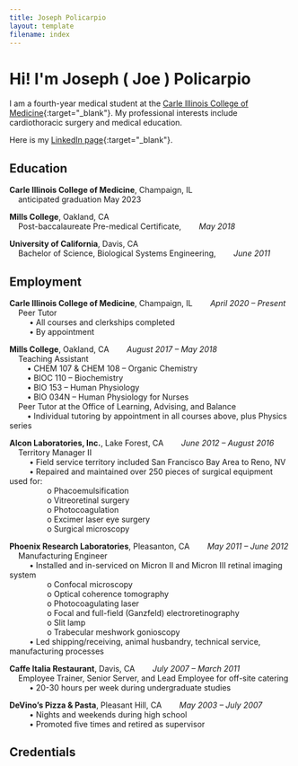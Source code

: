 ```yaml
---
title: Joseph Policarpio
layout: template
filename: index
---
```


# Hi! I'm Joseph ( Joe ) Policarpio

I am a fourth-year medical student at the [Carle Illinois College of Medicine](https://medicine.illinois.edu/){:target="_blank"}.
My professional interests include cardiothoracic surgery and medical education.

Here is my [LinkedIn page](https://www.linkedin.com/in/joseph-policarpio){:target="_blank"}.

## Education
**Carle Illinois College of Medicine**, Champaign, IL
  <br>&nbsp;&nbsp;&nbsp;&nbsp;anticipated graduation May 2023
<br>

**Mills College**, Oakland, CA
  <br>&nbsp;&nbsp;&nbsp;&nbsp;Post-baccalaureate Pre-medical Certificate,&nbsp;&nbsp;&nbsp;&nbsp;&nbsp;&nbsp;&nbsp;&nbsp;*May 2018*
<br>

**University of California**, Davis, CA
  <br>&nbsp;&nbsp;&nbsp;&nbsp;Bachelor of Science, Biological Systems Engineering,&nbsp;&nbsp;&nbsp;&nbsp;&nbsp;&nbsp;&nbsp;&nbsp;*June 2011*

## Employment
**Carle Illinois College of Medicine**, Champaign, IL&nbsp;&nbsp;&nbsp;&nbsp;&nbsp;&nbsp;&nbsp;&nbsp;*April 2020 – Present*
<br>&nbsp;&nbsp;&nbsp;&nbsp;Peer Tutor
<br>&nbsp;&nbsp;&nbsp;&nbsp;&nbsp;&nbsp;&nbsp;&nbsp; • All courses and clerkships completed
<br>&nbsp;&nbsp;&nbsp;&nbsp;&nbsp;&nbsp;&nbsp;&nbsp; • By appointment
<br>

**Mills College**, Oakland, CA&nbsp;&nbsp;&nbsp;&nbsp;&nbsp;&nbsp;&nbsp;&nbsp;*August 2017 – May 2018*
<br>&nbsp;&nbsp;&nbsp;&nbsp;Teaching Assistant
<br>&nbsp;&nbsp;&nbsp;&nbsp;&nbsp;&nbsp;&nbsp;&nbsp;• CHEM 107 & CHEM 108 – Organic Chemistry
<br>&nbsp;&nbsp;&nbsp;&nbsp;&nbsp;&nbsp;&nbsp;&nbsp;• BIOC 110 – Biochemistry
<br>&nbsp;&nbsp;&nbsp;&nbsp;&nbsp;&nbsp;&nbsp;&nbsp;• BIO 153 – Human Physiology
<br>&nbsp;&nbsp;&nbsp;&nbsp;&nbsp;&nbsp;&nbsp;&nbsp;• BIO 034N – Human Physiology for Nurses
<br>&nbsp;&nbsp;&nbsp;&nbsp;Peer Tutor at the Office of Learning, Advising, and Balance
<br>&nbsp;&nbsp;&nbsp;&nbsp;&nbsp;&nbsp;&nbsp;&nbsp;• Individual tutoring by appointment in all courses above, plus Physics series
<br>

**Alcon Laboratories, Inc.**, Lake Forest, CA&nbsp;&nbsp;&nbsp;&nbsp;&nbsp;&nbsp;&nbsp;&nbsp;*June 2012 – August 2016*
<br>&nbsp;&nbsp;&nbsp;&nbsp;Territory Manager II
<br>&nbsp;&nbsp;&nbsp;&nbsp;&nbsp;&nbsp;&nbsp;&nbsp; • Field service territory included San Francisco Bay Area to Reno, NV
<br>&nbsp;&nbsp;&nbsp;&nbsp;&nbsp;&nbsp;&nbsp;&nbsp; • Repaired and maintained over 250 pieces of surgical equipment used for:
<br>&nbsp;&nbsp;&nbsp;&nbsp;&nbsp;&nbsp;&nbsp;&nbsp;&nbsp;&nbsp;&nbsp;&nbsp;&nbsp;&nbsp;&nbsp;&nbsp; o Phacoemulsification
<br>&nbsp;&nbsp;&nbsp;&nbsp;&nbsp;&nbsp;&nbsp;&nbsp;&nbsp;&nbsp;&nbsp;&nbsp;&nbsp;&nbsp;&nbsp;&nbsp; o Vitreoretinal surgery
<br>&nbsp;&nbsp;&nbsp;&nbsp;&nbsp;&nbsp;&nbsp;&nbsp;&nbsp;&nbsp;&nbsp;&nbsp;&nbsp;&nbsp;&nbsp;&nbsp; o Photocoagulation
<br>&nbsp;&nbsp;&nbsp;&nbsp;&nbsp;&nbsp;&nbsp;&nbsp;&nbsp;&nbsp;&nbsp;&nbsp;&nbsp;&nbsp;&nbsp;&nbsp; o Excimer laser eye surgery
<br>&nbsp;&nbsp;&nbsp;&nbsp;&nbsp;&nbsp;&nbsp;&nbsp;&nbsp;&nbsp;&nbsp;&nbsp;&nbsp;&nbsp;&nbsp;&nbsp; o Surgical microscopy
<br>

**Phoenix Research Laboratories**, Pleasanton, CA&nbsp;&nbsp;&nbsp;&nbsp;&nbsp;&nbsp;&nbsp;&nbsp;*May 2011 – June 2012*
<br>&nbsp;&nbsp;&nbsp;&nbsp;Manufacturing Engineer
<br>&nbsp;&nbsp;&nbsp;&nbsp;&nbsp;&nbsp;&nbsp;&nbsp; • Installed and in-serviced on Micron II and Micron III retinal imaging system
<br>&nbsp;&nbsp;&nbsp;&nbsp;&nbsp;&nbsp;&nbsp;&nbsp;&nbsp;&nbsp;&nbsp;&nbsp;&nbsp;&nbsp;&nbsp;&nbsp; o Confocal microscopy
<br>&nbsp;&nbsp;&nbsp;&nbsp;&nbsp;&nbsp;&nbsp;&nbsp;&nbsp;&nbsp;&nbsp;&nbsp;&nbsp;&nbsp;&nbsp;&nbsp; o Optical coherence tomography
<br>&nbsp;&nbsp;&nbsp;&nbsp;&nbsp;&nbsp;&nbsp;&nbsp;&nbsp;&nbsp;&nbsp;&nbsp;&nbsp;&nbsp;&nbsp;&nbsp; o Photocoagulating laser
<br>&nbsp;&nbsp;&nbsp;&nbsp;&nbsp;&nbsp;&nbsp;&nbsp;&nbsp;&nbsp;&nbsp;&nbsp;&nbsp;&nbsp;&nbsp;&nbsp; o Focal and full-field (Ganzfeld) electroretinography
<br>&nbsp;&nbsp;&nbsp;&nbsp;&nbsp;&nbsp;&nbsp;&nbsp;&nbsp;&nbsp;&nbsp;&nbsp;&nbsp;&nbsp;&nbsp;&nbsp; o Slit lamp
<br>&nbsp;&nbsp;&nbsp;&nbsp;&nbsp;&nbsp;&nbsp;&nbsp;&nbsp;&nbsp;&nbsp;&nbsp;&nbsp;&nbsp;&nbsp;&nbsp; o Trabecular meshwork gonioscopy
<br>&nbsp;&nbsp;&nbsp;&nbsp;&nbsp;&nbsp;&nbsp;&nbsp; • Led shipping/receiving, animal husbandry, technical service, manufacturing processes
<br>

**Caffe Italia Restaurant**, Davis, CA&nbsp;&nbsp;&nbsp;&nbsp;&nbsp;&nbsp;&nbsp;&nbsp;*July 2007 – March 2011*
<br>&nbsp;&nbsp;&nbsp;&nbsp;Employee Trainer, Senior Server, and Lead Employee for off-site catering 
<br>&nbsp;&nbsp;&nbsp;&nbsp;&nbsp;&nbsp;&nbsp;&nbsp; • 20-30 hours per week during undergraduate studies
<br>

**DeVino’s Pizza & Pasta**, Pleasant Hill, CA&nbsp;&nbsp;&nbsp;&nbsp;&nbsp;&nbsp;&nbsp;&nbsp;*May 2003 – July 2007*
<br>&nbsp;&nbsp;&nbsp;&nbsp;&nbsp;&nbsp;&nbsp;&nbsp; • Nights and weekends during high school
<br>&nbsp;&nbsp;&nbsp;&nbsp;&nbsp;&nbsp;&nbsp;&nbsp; • Promoted five times and retired as supervisor
<br>


[comment]: <> (<div style="text-align: right">April 2020 – Present</div>)

## Credentials


